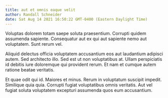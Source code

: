 ```yaml
---
title: aut et omnis eaque velit
author: Randall Schneider
date: Sat Aug 14 2021 16:50:22 GMT-0400 (Eastern Daylight Time)
---
```

Voluptas dolorem totam saepe soluta praesentium. Corrupti quidem assumenda sapiente. Consequatur aut ex qui aut sapiente nemo aut voluptatem. Sunt rerum vel.

 Aliquid delectus officia voluptatem accusantium eos aut laudantium adipisci autem. Sed architecto illo. Sed est ut non voluptatibus at. Ullam perspiciatis id debitis iure doloremque qui provident rerum. Et nam et cumque autem ratione beatae veritatis.

 Et quae odit qui id. Maiores et minus. Rerum in voluptatum suscipit impedit. Similique quia quia. Corrupti fugiat voluptatibus omnis veritatis. Aut vel fugiat soluta voluptatem excepturi assumenda quos eum accusantium.